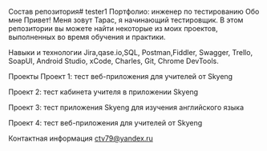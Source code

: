 Состав репозитория# tester1
Портфолио: инженер по тестированию
Обо мне
Привет! Меня зовут Тарас, я начинающий тестировщик.
В этом репозитории вы можете найти некоторые из моих проектов, выполненных во время обучения и практики.

Навыки и технологии
Jira,qase.io,SQL, Postman,Fiddler, Swagger, Trello,
SoapUI, Android Studio, xCode, Charles, Git, Chrome DevTools.

Проекты
Проект 1: тест веб-приложения для учителей от Skyeng

Проект 2: тест кабинета учителя в приложении Skyeng

Проект 3: тест приложения Skyeng для изучения английского языка

Проект 4: тест веб-приложения для учителей от Skyeng



Контактная информация
ctv79@yandex.ru
